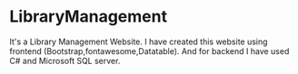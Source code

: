 # LibraryManagement

It's a Library Management Website. I have created this website using frontend (Bootstrap,fontawesome,Datatable). And for backend I have used C# and Microsoft SQL server. 
